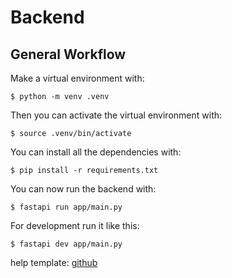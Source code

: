 # Backend

## General Workflow

Make a virtual environment with:

```console
$ python -m venv .venv
```

Then you can activate the virtual environment with:

```console
$ source .venv/bin/activate
```

You can install all the dependencies with:

```console
$ pip install -r requirements.txt
```

You can now run the backend with:

```console
$ fastapi run app/main.py
```

For development run it like this:

```console
$ fastapi dev app/main.py
```

help template:
[github](https://github.com/fastapi/full-stack-fastapi-template)
